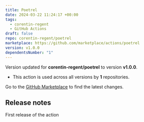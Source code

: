 ```yaml
---
title: Poetrel
date: 2024-03-22 11:24:17 +00:00
tags:
  - corentin-regent
  - GitHub Actions
draft: false
repo: corentin-regent/poetrel
marketplace: https://github.com/marketplace/actions/poetrel
version: v1.0.0
dependentsNumber: "1"
---
```



Version updated for **corentin-regent/poetrel** to version **v1.0.0**.
- This action is used across all versions by **1** repositories.

Go to the [GitHub Marketplace](https://github.com/marketplace/actions/poetrel) to find the latest changes.

## Release notes

First release of the action
